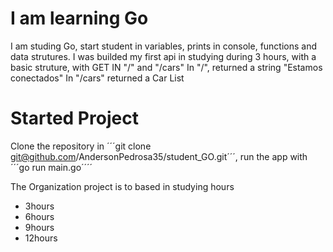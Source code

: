 # I am learning Go

I am studing Go, start student in variables, prints in console, functions and data strutures.
I was builded my first api in studying during 3 hours, with a basic struture, with GET IN "/" and "/cars"
In "/", returned a string "Estamos conectados"
In "/cars" returned a Car List

# Started Project
Clone the repository in ´´´git clone git@github.com/AndersonPedrosa35/student_GO.git´´´, run the app with ´´´go run main.go´´´´

The Organization project is to based in studying hours

- 3hours
- 6hours
- 9hours
- 12hours
